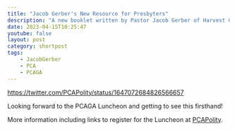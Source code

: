```yaml
---
title: "Jacob Gerber's New Resource for Presbyters"
description: "A new booklet written by Pastor Jacob Gerber of Harvest Community Church (PCA) in Omaha, Nebraska: Parliamentary Procedure for Presbyters: A Beginner’s Guide."
date: 2023-04-15T10:25:47
youtube: false
layout: post
category: shortpost
tags:
    - JacobGerber
    - PCA
    - PCAGA
---
```


https://twitter.com/PCAPolity/status/1647072684826566657

Looking forward to the PCAGA Luncheon and getting to see this firsthand!

More information including links to register for the Luncheon at [PCAPolity](https://pcapolity.com/2023/04/14/a-newly-published-resource-for-presbyters/).